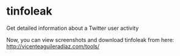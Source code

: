 tinfoleak
=========

 Get detailed information about a Twitter user activity
 
 Now, you can view screenshots and download tinfoleak from here:
 http://vicenteaguileradiaz.com/tools/
